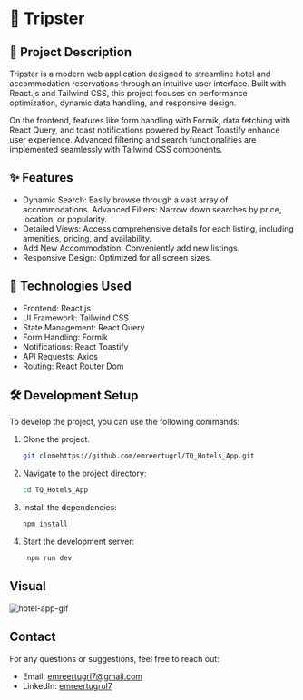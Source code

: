 # 📝 Tripster

## 📖 Project Description

Tripster is a modern web application designed to streamline hotel and accommodation reservations through an intuitive user interface. Built with React.js and Tailwind CSS, this project focuses on performance optimization, dynamic data handling, and responsive design.

On the frontend, features like form handling with Formik, data fetching with React Query, and toast notifications powered by React Toastify enhance user experience. Advanced filtering and search functionalities are implemented seamlessly with Tailwind CSS components.

## ✨ Features

- Dynamic Search: Easily browse through a vast array of accommodations.
  Advanced Filters: Narrow down searches by price, location, or popularity.
- Detailed Views: Access comprehensive details for each listing, including amenities, pricing, and availability.
- Add New Accommodation: Conveniently add new listings.
- Responsive Design: Optimized for all screen sizes.

## 🚀 Technologies Used

- Frontend: React.js
- UI Framework: Tailwind CSS
- State Management: React Query
- Form Handling: Formik
- Notifications: React Toastify
- API Requests: Axios
- Routing: React Router Dom

## 🛠️ Development Setup

To develop the project, you can use the following commands:

1. Clone the project.

   ```bash
   git clonehttps://github.com/emreertugrl/TQ_Hotels_App.git
   ```

2. Navigate to the project directory:

   ```bash
   cd TQ_Hotels_App
   ```

3. Install the dependencies:

   ```bash
   npm install
   ```

4. Start the development server:

   ```bash
    npm run dev
   ```

## Visual

<img src="./frontend/public/hotel.gif" alt="hotel-app-gif">

## Contact

For any questions or suggestions, feel free to reach out:

- Email: emreertugrl7@gmail.com
- LinkedIn: [emreertugrul7](https://www.linkedin.com/in/emreertugrul7/)
